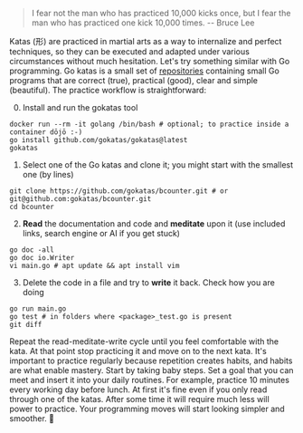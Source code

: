 > I fear not the man who has practiced 10,000 kicks once, but I fear the man who has practiced one kick 10,000 times. -- Bruce Lee

Katas (形) are practiced in martial arts as a way to internalize and perfect techniques, so they can be executed and adapted under various circumstances without much hesitation. Let's try something similar with Go programming. Go katas is a small set of [repositories](https://github.com/orgs/gokatas/repositories) containing small Go programs that are correct (true), practical (good), clear and simple (beautiful). The practice workflow is straightforward:

0. Install and run the gokatas tool

```
docker run --rm -it golang /bin/bash # optional; to practice inside a container dōjō :-)
go install github.com/gokatas/gokatas@latest
gokatas
```

1. Select one of the Go katas and clone it; you might start with the smallest one (by lines)

```
git clone https://github.com/gokatas/bcounter.git # or git@github.com:gokatas/bcounter.git
cd bcounter
```

2. **Read** the documentation and code and **meditate** upon it (use included links, search engine or AI if you get stuck)

```
go doc -all
go doc io.Writer
vi main.go # apt update && apt install vim
```

3. Delete the code in a file and try to **write** it back. Check how you are doing

```
go run main.go
go test # in folders where <package>_test.go is present
git diff
```

Repeat the read-meditate-write cycle until you feel comfortable with the kata. At that point stop practicing it and move on to the next kata. It's important to practice regularly because repetition creates habits, and habits are what enable mastery. Start by taking baby steps. Set a goal that you can meet and insert it into your daily routines. For example, practice 10 minutes every working day before lunch. At first it's fine even if you only read through one of the katas. After some time it will require much less will power to practice. Your programming moves will start looking simpler and smoother. 🥋
